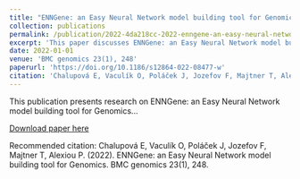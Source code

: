 ```yaml
---
title: "ENNGene: an Easy Neural Network model building tool for Genomics"
collection: publications
permalink: /publication/2022-4da218cc-2022-enngene-an-easy-neural-network-model-bu
excerpt: 'This paper discusses ENNGene: an Easy Neural Network model building tool for Genomics...'
date: 2022-01-01
venue: 'BMC genomics 23(1), 248'
paperurl: 'https://doi.org/10.1186/s12864-022-08477-w'
citation: 'Chalupová E, Vaculík O, Poláček J, Jozefov F, Majtner T, Alexiou P. (2022). ENNGene: an Easy Neural Network model building tool for Genomics. BMC genomics 23(1), 248.'
---
```


This publication presents research on ENNGene: an Easy Neural Network model building tool for Genomics...

[Download paper here](https://doi.org/10.1186/s12864-022-08477-w)

Recommended citation: Chalupová E, Vaculík O, Poláček J, Jozefov F, Majtner T, Alexiou P. (2022). ENNGene: an Easy Neural Network model building tool for Genomics. BMC genomics 23(1), 248.

